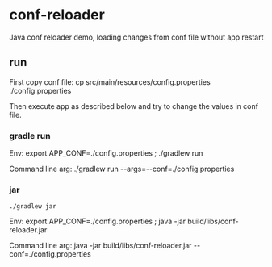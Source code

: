 # conf-reloader
Java conf reloader demo, loading changes from conf file without app restart

## run

First copy conf file:
    cp src/main/resources/config.properties ./config.properties

Then execute app as described below and try to change the values in conf file.

### gradle run

Env:
    export APP_CONF=./config.properties ; ./gradlew run

Command line arg:
    ./gradlew run --args=--conf=./config.properties

### jar

    ./gradlew jar

Env:
    export APP_CONF=./config.properties ; java -jar build/libs/conf-reloader.jar

Command line arg:
    java -jar build/libs/conf-reloader.jar --conf=./config.properties
